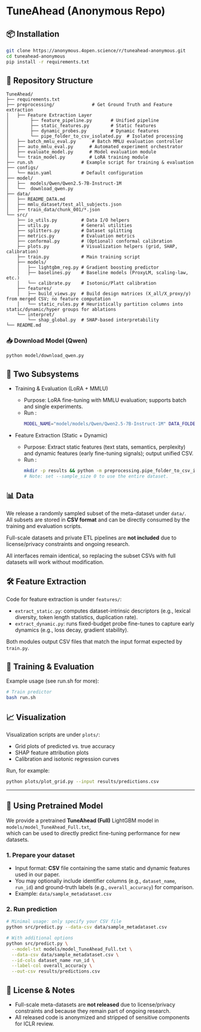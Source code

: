 # TuneAhead (Anonymous Repo)

## 📦 Installation

```bash
git clone https://anonymous.4open.science/r/tuneahead-anonymous.git
cd tuneahead-anonymous
pip install -r requirements.txt
```



## 📂 Repository Structure

```
TuneAhead/
├── requirements.txt 
├── preprocessing/              # Get Ground Truth and Feature extraction
│   ├── Feature Extraction Layer
│        ├── feature_pipeline.py       # Unified pipeline
│        ├── static_features.py        # Static features
│        ├── dynamic_probes.py         # Dynamic features
│        └── pipe_folder_to_csv_isolated.py  # Isolated processing
│   ├── batch_mmlu_eval.py      # Batch MMLU evaluation controller
│   ├── auto_mmlu_eval.py      # Automated experiment orchestrator
│   ├── evaluate_model.py      # Model evaluation module
│   └── train_model.py         # LoRA training module
├── run.sh                  # Example script for training & evaluation
├── configs/
│   └── main.yaml           # Default configuration
├── model/
│   ├──  models/Qwen/Qwen2.5-7B-Instruct-1M
│   └──  download_qwen.py
├── data/
│   ├── README_DATA.md
│   ├── mmlu_dataset/test_all_subjects.json
│   ├── train_data/chunk_001/*.json
└── src/
    ├── io_utils.py         # Data I/O helpers
    ├── utils.py            # General utilities
    ├── splitters.py        # Dataset splitting
    ├── metrics.py          # Evaluation metrics
    ├── conformal.py        # (Optional) conformal calibration
    ├── plots.py            # Visualization helpers (grid, SHAP, calibration)
    ├── train.py            # Main training script
    ├── models/
    │   ├── lightgbm_reg.py # Gradient boosting predictor
    │   ├── baselines.py    # Baseline models (ProxyLM, scaling-law, etc.)
    │   └── calibrate.py    # Isotonic/Platt calibration
    ├── features/
    │   ├── build_views.py  # Build design matrices (X_all/X_proxy/y) from merged CSV; no feature computation
    │   └── static_rules.py # Heuristically partition columns into static/dynamic/hyper groups for ablations
    └── interpret/
        └── shap_global.py  # SHAP-based interpretability
└── README.md
```
### 📥 Download Model (Qwen)

```bash
python model/download_qwen.py
```
## 🧩 Two Subsystems

- Training & Evaluation (LoRA + MMLU)
  - Purpose: LoRA fine-tuning with MMLU evaluation; supports batch and single experiments.
  - Run :
    ```bash
    MODEL_NAME="model/models/Qwen/Qwen2.5-7B-Instruct-1M" DATA_FOLDER="data/train_data/chunk_001" MMLU_PATH="data/mmlu_dataset/test_all_subjects.json" python preprocessing/batch_mmlu_eval.py
    ```


- Feature Extraction (Static + Dynamic)
  - Purpose: Extract static features (text stats, semantics, perplexity) and dynamic features (early fine-tuning signals); output unified CSV.
  - Run :
    ```bash
    mkdir -p results && python -m preprocessing.pipe_folder_to_csv_isolated --data_folder data/train_data/chunk_001 --model_path model/models/Qwen/Qwen2.5-7B-Instruct-1M --output_csv results/features_chunk_001.csv --sample_size 100 --batch_size 1 --probe_steps 20
    # Note: set --sample_size 0 to use the entire dataset.
    ```

## 📊 Data

We release a randomly sampled subset of the meta-dataset under `data/`.  
All subsets are stored in **CSV format** and can be directly consumed by the training and evaluation scripts.

Full-scale datasets and private ETL pipelines are **not included** due to license/privacy constraints and ongoing research.  

All interfaces remain identical, so replacing the subset CSVs with full datasets will work without modification.

## 🛠 Feature Extraction

Code for feature extraction is under `features/`:

- `extract_static.py`: computes dataset-intrinsic descriptors (e.g., lexical diversity, token length statistics, duplication rate).  
- `extract_dynamic.py`: runs fixed-budget probe fine-tunes to capture early dynamics (e.g., loss decay, gradient stability).  

Both modules output CSV files that match the input format expected by `train.py`.

## 🚀 Training & Evaluation
Example usage (see run.sh for more):
```bash
# Train predictor
bash run.sh
```

## 📈 Visualization

Visualization scripts are under `plots/`:

- Grid plots of predicted vs. true accuracy  
- SHAP feature attribution plots  
- Calibration and isotonic regression curves  

Run, for example:

```bash
python plots/plot_grid.py --input results/predictions.csv
```

---

## 🔮 Using Pretrained Model

We provide a pretrained **TuneAhead (Full)** LightGBM model in `models/model_TuneAhead_Full.txt`,  
which can be used to directly predict fine-tuning performance for new datasets.

### 1. Prepare your dataset
- Input format: **CSV** file containing the same static and dynamic features used in our paper.  
- You may optionally include identifier columns (e.g., `dataset_name`, `run_id`) and ground-truth labels (e.g., `overall_accuracy`) for comparison.  
- Example: `data/sample_metadataset.csv`

### 2. Run prediction
```bash
# Minimal usage: only specify your CSV file
python src/predict.py --data-csv data/sample_metadataset.csv

# With additional options
python src/predict.py \
  --model-txt models/model_TuneAhead_Full.txt \
  --data-csv data/sample_metadataset.csv \
  --id-cols dataset_name run_id \
  --label-col overall_accuracy \
  --out-csv results/predictions.csv
```

## 📜 License & Notes

- Full-scale meta-datasets are **not released** due to license/privacy constraints and because they remain part of ongoing research.  
- All released code is anonymized and stripped of sensitive components for ICLR review.
